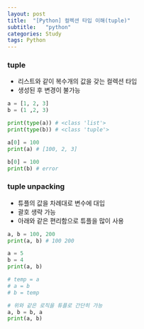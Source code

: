 ```yaml
---
layout: post
title:  "[Python] 컬렉션 타입 이해(tuple)"
subtitle:   "python"
categories: Study
tags: Python
---
```


### tuple
- 리스트와 같이 복수개의 값을 갖는 컬렉션 타입
- 생성된 후 변경이 불가능

```python
a = [1, 2, 3]
b = (1 ,2, 3)

print(type(a)) # <class 'list'>
print(type(b)) # <class 'tuple'>

a[0] = 100
print(a) # [100, 2, 3]

b[0] = 100
print(b) # error
```

### tuple unpacking
- 튜플의 값을 차례대로 변수에 대입
- 괄호 생략 가능
- 아래와 같은 편리함으로 튜플을 많이 사용

```python
a, b = 100, 200
print(a, b) # 100 200
```


```python
a = 5
b = 4
print(a, b)

# temp = a
# a = b
# b = temp

# 위와 같은 로직을 튜플로 간단히 가능
a, b = b, a 
print(a, b)
```
